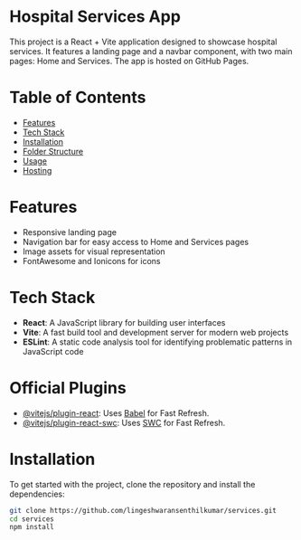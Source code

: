 # Hospital Services App

This project is a React + Vite application designed to showcase hospital services. It features a landing page and a navbar component, with two main pages: Home and Services. The app is hosted on GitHub Pages.

# Table of Contents
- [Features](#features)
- [Tech Stack](#tech-stack)
- [Installation](#installation)
- [Folder Structure](#folder-structure)
- [Usage](#usage)
- [Hosting](#hosting)

# Features
- Responsive landing page
- Navigation bar for easy access to Home and Services pages
- Image assets for visual representation
- FontAwesome and Ionicons for icons

# Tech Stack
- **React**: A JavaScript library for building user interfaces
- **Vite**: A fast build tool and development server for modern web projects
- **ESLint**: A static code analysis tool for identifying problematic patterns in JavaScript code

# Official Plugins
- [@vitejs/plugin-react](https://github.com/vitejs/vite-plugin-react/blob/main/packages/plugin-react/README.md): Uses [Babel](https://babeljs.io/) for Fast Refresh.
- [@vitejs/plugin-react-swc](https://github.com/vitejs/vite-plugin-react-swc): Uses [SWC](https://swc.rs/) for Fast Refresh.

# Installation
To get started with the project, clone the repository and install the dependencies:

```bash
git clone https://github.com/lingeshwaransenthilkumar/services.git
cd services
npm install

